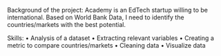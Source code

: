 Background of the project: Academy is an EdTech startup willing to be international. Based on World Bank Data, I need to identify the countries/markets with the best potential.

Skills:
•	Analysis of a dataset
•	Extracting relevant variables
•	Creating a metric to compare countries/markets
•	Cleaning data
•	Visualize data
